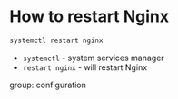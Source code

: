 # How to restart Nginx

```bash
systemctl restart nginx
```

- `systemctl` - system services manager
- `restart nginx` - will restart Nginx

group: configuration


